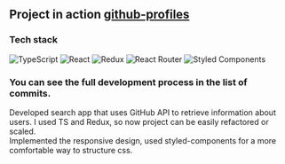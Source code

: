 ## Project in action [github-profiles](https://github-profiles-ru.netlify.app)

### Tech stack
![TypeScript](https://img.shields.io/badge/typescript-%23007ACC.svg?style=for-the-badge&logo=typescript&logoColor=white) ![React](https://img.shields.io/badge/react-%2320232a.svg?style=for-the-badge&logo=react&logoColor=%2361DAFB) ![Redux](https://img.shields.io/badge/redux-%23593d88.svg?style=for-the-badge&logo=redux&logoColor=white) ![React Router](https://img.shields.io/badge/React_Router-CA4245?style=for-the-badge&logo=react-router&logoColor=white) ![Styled Components](https://img.shields.io/badge/styled--components-DB7093?style=for-the-badge&logo=styled-components&logoColor=white)

### You can see the full development process in the list of commits.

Developed search app that uses GitHub API to retrieve information about
users.   I used TS and Redux, so now project can be easily refactored or scaled.  
Implemented the responsive design, used styled-components for a more
comfortable way to structure css.  
